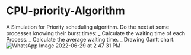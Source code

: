 # CPU-priority-Algorithm
A Simulation for Priority scheduling algorithm.
Do the next at some processes knowing their burst times:
_ Calculate the waiting time of each Process.
_ Calculate the average waiting time.
_ Drawing Gantt chart.
![WhatsApp Image 2022-06-29 at 2 47 31 PM](https://user-images.githubusercontent.com/73761484/176444756-c7b4ca57-d1c3-4a75-91e4-6f3adc378a61.jpeg)
